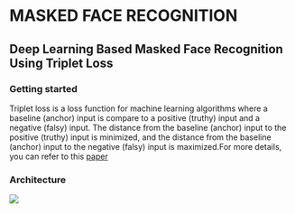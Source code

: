 #  MASKED FACE RECOGNITION
## Deep Learning Based Masked Face Recognition Using Triplet Loss 
### Getting started

Triplet loss is a loss function for machine learning algorithms where a baseline (anchor) input is compare 
to a positive (truthy) input and a negative (falsy) input. The distance from the baseline (anchor) input to 
the positive (truthy) input is minimized, and the distance from the baseline (anchor) input to 
the negative (falsy) input is maximized.For more details, you can refer to this [paper](https://arxiv.org/pdf/1503.03832.pdf)

### Architecture

<img src="https://imgur.com/a/Erv21uz">